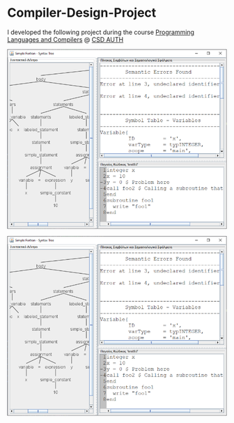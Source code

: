 # Compiler-Design-Project
I developed the following project during the course [Programming Languages and Compilers](https://qa.auth.gr/en/class/1/600191415 "Course Info") @ [CSD AUTH](http://www.csd.auth.gr)


![GUI Screenshot](img/GUI.png?raw=true "Title")


<img src="img/GUI.png?raw=true" alt="drawing" width="700"/>
